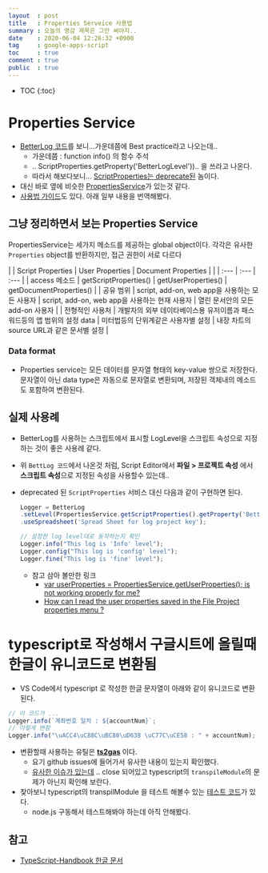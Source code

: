 ```yaml
---
layout  : post
title   : Properties Serveice 사용법 
summary : 오늘의 영감 제목은 그만 써야지..  
date    : 2020-06-04 12:26:32 +0900
tag     : google-apps-script 
toc     : true
comment : true
public  : true
---
```

* TOC
{:toc}

# Properties Service

* [BetterLog 코드](https://github.com/markgitset/BetterLog/blob/master/Code.gs)를 보니...가운데쯤에 Best practice라고 나오는데..
  * 가운데쯤 : function info() 의 함수 주석
  * .. ScriptProperties.getProperty('BetterLogLevel')).. 을 쓰라고 나온다.
  * 따라서 해보다보니... [ScriptProperties는 deprecate된](https://developers.google.com/apps-script/reference/properties/script-properties) 놈이다.
* 대신 바로 옆에 비슷한 [PropertiesService](https://developers.google.com/apps-script/reference/properties/properties-service)가 있는것 같다.
* [사용법 가이드](https://developers.google.com/apps-script/guides/properties)도 있다. 아래 일부 내용을 번역해봤다.

## 그냥 정리하면서 보는 Properties Service

PropertiesService는 세가지 메소드를 제공하는 global object이다. 각각은 유사한 `Properties` object를 반환하지만, 접근 권한이 서로 다르다

|    | Script Properties | User Properties | Document Properties |
|    | :--- | :--- | :--- |
| access 메소드 | getScriptProperties() | getUserProperties() | getDocumentProperties() |
| 공유 범위 | script, add-on, web app을 사용하는 모든 사용자 | script, add-on, web app을 사용하는 현재 사용자 | 열린 문서안의 모든 add-on 사용자 |
| 전형적인 사용처 | 개발자의 외부 데이타베이스용 유저이름과 패스워드등의 앱 범위의 설정 data | 미터법등의 단위계같은 사용자별 설정 | 내장 차트의 source URL과 같은 문서별 설정 |

### Data format

* Properties service는 모든 데이터를 문자열 형태의 key-value 쌍으로 저장한다. 문자열이 아닌 data type은 자동으로 문자열로 변환되며, 저장된 객체내의 메소드도 포함하여 변환된다. 

## 실제 사용례

* BetterLog를 사용하는 스크립트에서 표시할 LogLevel을 스크립트 속성으로 지정하는 것이 좋은 사용례 같다.
* 위 `BettLog 코드`에서 나온것 처럼, Script Editor에서 **파일 > 프로젝트 속성** 에서 **스크립트 속성**으로 지정된 속성을 사용할수 있는데..
* deprecated 된 `ScriptProperties` 서비스 대신 다음과 같이 구현하면 된다.

  ```js
  Logger = BetterLog
  .setLevel(PropertiesService.getScriptProperties().getProperty('BetterLogLevel'))
  .useSpreadsheet('Spread Sheet for log project key');

  // 설정한 log level대로 동작하는지 확인
  Logger.info("This log is 'Info' level");
  Logger.config("This log is 'config' level");
  Logger.fine("This log is 'fine' level");
  ```

  * 참고 삼아 볼만한 링크
    * [var userProperties = PropertiesService.getUserProperties(); is not working properly for me?](https://stackoverflow.com/a/27744925/9457247)
    * [How can I read the user properties saved in the File Project properties menu ?](https://stackoverflow.com/q/48313491/9457247)

# typescript로 작성해서 구글시트에 올릴때 한글이 유니코드로 변환됨

* VS Code에서 typescript 로 작성한 한글 문자열이 아래와 같이 유니코드로 변환된다.
```js
// 이 코드가 ...
Logger.info(`계좌번호 일치 : ${accountNum}`;
// 이렇게 변함 
Logger.info("\uACC4\uC88C\uBC88\uD638 \uC77C\uCE58 : " + accountNum);
```
* 변환할때 사용하는 유틸은 **[ts2gas](https://github.com/grant/ts2gas)** 이다.
  * 요기 github issues에 들어가서 유사한 내용이 있는지 확인했다.
  * [유사한 이슈가 있는데](https://github.com/grant/ts2gas/issues/45) .. close 되어있고 typescript의 `transpileModule`의 문제가 아닌지 확인해 보란다.
* 찾아보니 typescript의 transpilModule 을 테스트 해볼수 있는 [테스트 코드](https://github.com/Microsoft/TypeScript/wiki/Using-the-Compiler-API#a-simple-transform-function)가 있다.
  * node.js 구동해서 테스트해봐야 하는데 아직 안해봤다.


## 참고

* [TypeScript-Handbook 한글 문서](https://typescript-kr.github.io/)
